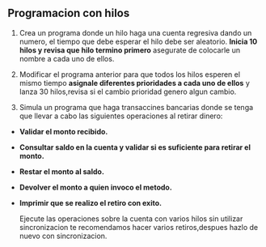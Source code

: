 ## Programacion con hilos

1. Crea un programa donde un hilo haga una cuenta regresiva dando un numero, el tiempo que debe esperar el hilo debe ser aleatorio. **Inicia 10 hilos y revisa que hilo termino primero** asegurate de colocarle un nombre a cada uno de ellos.

2. Modificar el programa anterior para que todos los hilos esperen el mismo tiempo **asignale diferentes prioridades a cada uno de ellos** y lanza 30 hilos,revisa si el cambio prioridad genero algun cambio.

3. Simula un programa que haga transaccines bancarias donde se tenga que llevar a cabo las siguientes operaciones al retirar dinero:

- **Validar el monto recibido.**
- **Consultar saldo en la cuenta y validar si es suficiente para retirar el monto.**
- **Restar el monto al saldo.**
- **Devolver el monto a quien invoco el metodo.**
- **Imprimir que se realizo el retiro con exito.**

  Ejecute las operaciones sobre la cuenta con varios hilos sin utilizar sincronizacion te recomendamos hacer varios retiros,despues hazlo de nuevo con sincronizacion.
